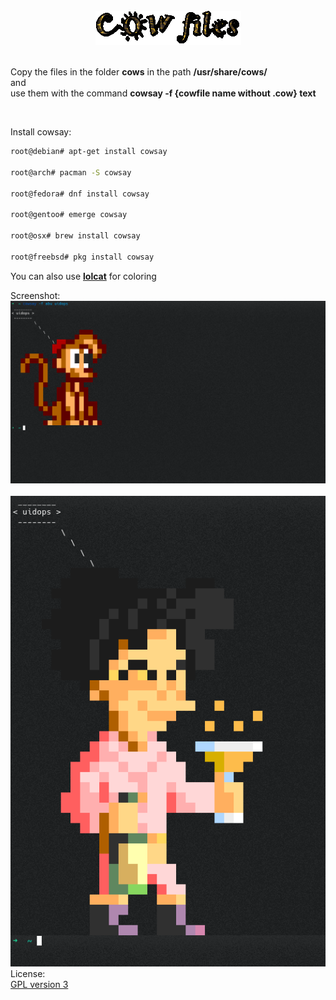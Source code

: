 
<br />
<div align="center">
	<img src="https://github.com/siruidops/cowfiles/raw/master/img/a.gif">
</div>
<br />

Copy the files in the folder **cows** in the path **/usr/share/cows/** <br /> and <br /> use them with the command **cowsay -f {cowfile name without .cow} text**

</br>

Install cowsay:

```bash
root@debian# apt-get install cowsay

root@arch# pacman -S cowsay

root@fedora# dnf install cowsay

root@gentoo# emerge cowsay

root@osx# brew install cowsay

root@freebsd# pkg install cowsay
```

You can also use <a href="https://github.com/busyloop/lolcat"><b>lolcat</b></a> for coloring <br />

Screenshot:
	<br /><img src="https://github.com/siruidops/cowfiles/raw/master/img/a.png"><br />
	<br /><img src="https://github.com/siruidops/cowfiles/raw/master/img/b.png"><br />
License:
	<br /><a href="https://raw.githubusercontent.com/siruidops/cowfiles/master/LICENSE">GPL version 3</a>









